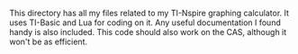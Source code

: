 This directory has all my files related to my TI-Nspire graphing calculator.
It uses TI-Basic and Lua for coding on it. Any useful documentation I found
handy is also included. This code should also work on the CAS, although it
won't be as efficient. 
